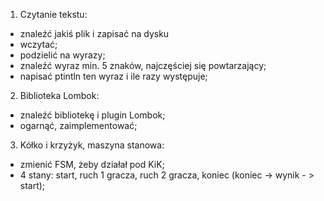 1. Czytanie tekstu:
- znaleźć jakiś plik i zapisać na dysku
- wczytać;
- podzielić na wyrazy;
- znaleźć wyraz min. 5 znaków, najczęściej się powtarzający;
- napisać ptintln ten wyraz i ile razy występuje;

2. Biblioteka Lombok:
- znaleźć bibliotekę i plugin Lombok;
- ogarnąć, zaimplementować;

3. Kółko i krzyżyk, maszyna stanowa:
- zmienić FSM, żeby działał pod KiK;
- 4 stany: start, ruch 1 gracza, ruch 2 gracza, koniec (koniec -> wynik - > start);

